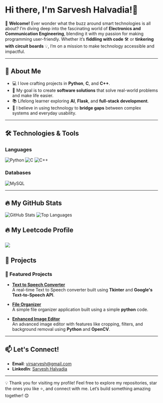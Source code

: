 # Hi there, I'm Sarvesh Halvadia!👋

🌟 **Welcome!** Ever wonder what the buzz around smart technologies is all about? I’m diving deep into the fascinating world of **Electronics and Communication Engineering**, blending it with my passion for making programming user-friendly. Whether it’s **fiddling with code** 🛠️ or **tinkering with circuit boards** 💡, I’m on a mission to make technology accessible and impactful.

---

## 🚀 About Me
- 💻 I love crafting projects in **Python**, **C**, and **C++**.
- 🎯 My goal is to create **software solutions** that solve real-world problems and make life easier.
- 📚 Lifelong learner exploring **AI**, **Flask**, and **full-stack development**.
- 🌟 I believe in using technology to **bridge gaps** between complex systems and everyday usability.

---

## 🛠️ Technologies & Tools
### **Languages**
![Python](https://img.shields.io/badge/Python-3.x-blue?logo=python&logoColor=white)
![C](https://img.shields.io/badge/C-language-red)
![C++](https://img.shields.io/badge/C++-language-red)

### **Databases**
![MySQL](https://img.shields.io/badge/MySQL-database-orange?logo=mysql&logoColor=white)

---

## 🔥 My GitHub Stats
![GitHub Stats](https://github-readme-stats.vercel.app/api?username=blackpearl200&show_icons=true&theme=radical)
![Top Languages](https://github-readme-stats.vercel.app/api/top-langs/?username=blackpearl200&layout=compact&theme=radical)

## 🔥 My Leetcode Profile
![](https://leetcard.jacoblin.cool/blackpearl200?animation=true)
---

## 💼 Projects
### 🌟 Featured Projects
- [**Text to Speech Converter**](https://github.com/blackpearl200/text-to-speech-converter)  
  A real-time Text to Speech converter built using **Tkinter** and **Google's Text-to-Speech API**.
  
- [**File Organizer**](https://github.com/blackpearl200/file_organizer)  
  A simple file organizer application built using a simple **python** code.

- [**Enhanced Image Editor**](https://github.com/blackpearl200/image-editor)  
  An advanced image editor with features like cropping, filters, and background removal using **Python** and **OpenCV**.

---

## 📫 Let's Connect!
- **Email**: [virsarvesh@gmail.com](mailto:virsarvesh@gmail.com)
- **LinkedIn**: [Sarvesh Halvadia](https://linkedin.com/in/sarvesh-halvadia)  

---

💡 Thank you for visiting my profile! Feel free to explore my repositories, star the ones you like ⭐, and connect with me. Let’s build something amazing together! 😊
